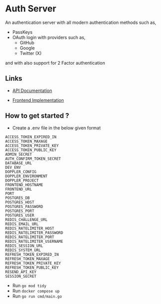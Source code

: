 
# Auth Server

An authentication server with all modern authentication methods such as,
- PassKeys
- OAuth login with providers such as,
  - GitHub
  - Google
  - Twitter (X)

and with also support for 2 Factor authentication

## Links

- [API Documentation](https://documenter.getpostman.com/view/26265282/2s9YeAAaD4) 

- [Frontend Implementation](https://github.com/VinukaThejana/auth-web)

## How to get started ?

- Create a .env file in the below given format
```
ACCESS_TOKEN_EXPIRED_IN
ACCESS_TOKEN_MAXAGE
ACCESS_TOKEN_PRIVATE_KEY
ACCESS_TOKEN_PUBLIC_KEY
ADMIN_SECRET
AUTH_CONFIRM_TOKEN_SECRET
DATABASE_URL
DEV_ENV
DOPPLER_CONFIG
DOPPLER_ENVIRONMENT
DOPPLER_PROJECT
FRONTEND_HOSTNAME
FRONTEND_URL
PORT
POSTGRES_DB
POSTGRES_HOST
POSTGRES_PASSWORD
POSTGRES_PORT
POSTGRES_USER
REDIS_CHALLENGE_URL
REDIS_EMAIL_URL
REDIS_RATELIMITER_HOST
REDIS_RATELIMITER_PASSWORD
REDIS_RATELIMITER_PORT
REDIS_RATELIMITER_USERNAME
REDIS_SESSION_URL
REDIS_SYSTEM_URL
REFRESH_TOKEN_EXPIRED_IN
REFRESH_TOKEN_MAXAGE
REFRESH_TOKEN_PRIVATE_KEY
REFRESH_TOKEN_PUBLIC_KEY
RESEND_API_KEY
SESSION_SECRET
```
- Run `go mod tidy` 
- Run `docker compose up` 
- Run `go run cmd/main.go` 
